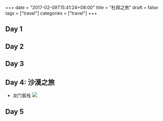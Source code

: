 +++
date = "2017-02-09T15:41:24+08:00"
title = "杜拜之旅"
draft = false
tags = ["travel"]
categories = ["travel"]
+++

## Day 1

## Day 2

## Day 3

## Day 4: 沙漠之旅

- 龙门客栈
![](../../../blog/dubai/IMG_9947.png)


## Day 5